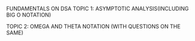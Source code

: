 FUNDAMENTALS ON DSA
TOPIC 1:  ASYMPTOTIC ANALYSIS(INCLUDING BIG O NOTATION)

TOPIC 2:  OMEGA AND THETA NOTATION (WITH QUESTIONS ON THE SAME)
